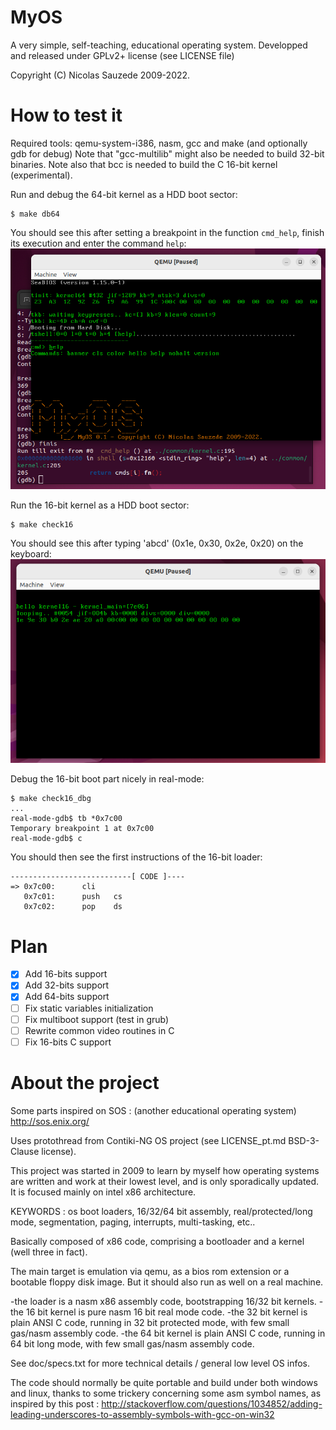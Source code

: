 # MyOS
A very simple, self-teaching, educational operating system.
Developped and released under GPLv2+ license (see LICENSE file)

Copyright (C) Nicolas Sauzede 2009-2022.

# How to test it
Required tools: qemu-system-i386, nasm, gcc and make (and optionally gdb for debug)
Note that "gcc-multilib" might also be needed to build 32-bit binaries.
Note also that bcc is needed to build the C 16-bit kernel (experimental).

Run and debug the 64-bit kernel as a HDD boot sector:
```
$ make db64
```
You should see this after setting a breakpoint in the function `cmd_help`, finish its execution and enter the command `help`:
![kernel64 screenshot](debug64/kernel64.png)

Run the 16-bit kernel as a HDD boot sector:
```
$ make check16
```
You should see this after typing 'abcd' (0x1e, 0x30, 0x2e, 0x20) on the keyboard:
![kernel16 screenshot](debug/kernel16.png)

Debug the 16-bit boot part nicely in real-mode:
```shell
$ make check16_dbg
...
real-mode-gdb$ tb *0x7c00
Temporary breakpoint 1 at 0x7c00
real-mode-gdb$ c
```
You should then see the first instructions of the 16-bit loader:
```
---------------------------[ CODE ]----
=> 0x7c00:      cli
   0x7c01:      push   cs
   0x7c02:      pop    ds
```

# Plan
- [x] Add 16-bits support
- [x] Add 32-bits support
- [x] Add 64-bits support
- [ ] Fix static variables initialization
- [ ] Fix multiboot support (test in grub)
- [ ] Rewrite common video routines in C
- [ ] Fix 16-bits C support

# About the project

Some parts inspired on SOS : (another educational operating system)
http://sos.enix.org/

Uses protothread from Contiki-NG OS project (see LICENSE_pt.md BSD-3-Clause license).

This project was started in 2009 to learn by myself how operating systems are
written and work at their lowest level, and is only sporadically updated.
It is focused mainly on intel x86 architecture.

KEYWORDS : os boot loaders, 16/32/64 bit assembly, real/protected/long mode,
segmentation, paging, interrupts, multi-tasking, etc..

Basically composed of x86 code, comprising a bootloader and a kernel
(well three in fact).

The main target is emulation via qemu, as a bios rom extension or a 
bootable floppy disk image.
But it should also run as well on a real machine.

-the loader is a nasm x86 assembly code, bootstrapping 16/32 bit kernels.
-the 16 bit kernel is pure nasm 16 bit real mode code.
-the 32 bit kernel is plain ANSI C code, running in 32 bit protected mode,
with few small gas/nasm assembly code.
-the 64 bit kernel is plain ANSI C code, running in 64 bit long mode,
with few small gas/nasm assembly code.

See doc/specs.txt for more technical details / general low level OS infos.

The code should normally be quite portable and build under both windows and linux, thanks to
some trickery concerning some asm symbol names, as inspired by this post :
http://stackoverflow.com/questions/1034852/adding-leading-underscores-to-assembly-symbols-with-gcc-on-win32

